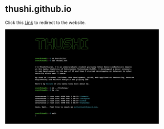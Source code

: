 # thushi.github.io

Click this [Link](https://pages.github.com/) to redirect to the website.

![This is an image](ss.png)
